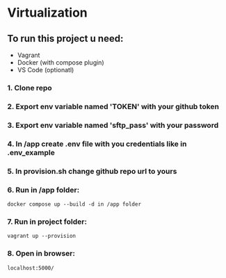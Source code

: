 # Virtualization
## To run this project u need:
- Vagrant
- Docker (with compose plugin)
- VS Code (optionatl)
### 1. Clone repo
### 2. Export env variable named 'TOKEN' with your github token
### 3. Export env variable named 'sftp_pass' with your password
### 4. In /app create .env file with you credentials like in .env_example
### 5. In provision.sh change github repo url to yours
### 6. Run in /app folder:
    docker compose up --build -d in /app folder
### 7. Run in project folder:
    vagrant up --provision
### 8. Open in browser:
    localhost:5000/
